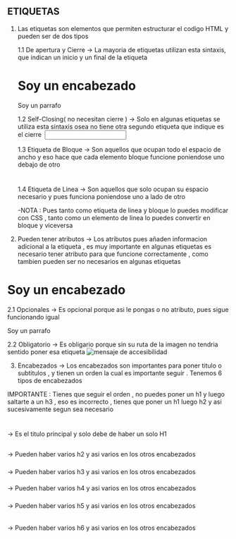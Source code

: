 ## ETIQUETAS

<etiqueta> </etiqueta>

1. Las etiquetas son elementos que permiten estructurar el codigo HTML y pueden ser de dos tipos

   1.1 De apertura y Cierre -> La mayoria de etiquetas utilizan esta sintaxis, que indican un inicio y un final de la etiqueta

      <h1>Soy un encabezado</h1>
      <p>Soy un parrafo</p>

   1.2 Self-Closing( no necesitan cierre ) -> Solo en algunas etiquetas se utiliza esta sintaxis osea no tiene otra segundo etiqueta que indique es el cierre
   <img />
   <input />

   1.3 Etiqueta de Bloque -> Son aquellos que ocupan todo el espacio de ancho y eso hace que cada elemento bloque funcione poniendose uno debajo de otro
   <h1></h1>

   1.4 Etiqueta de Linea -> Son aquellos que solo ocupan su espacio necesario y pues funciona poniendose uno a lado de otro
   <span></span>

   -NOTA : Pues tanto como etiqueta de linea y bloque lo puedes modificar con CSS , tanto como un elemento de linea lo puedes convertir en bloque y viceversa

2. Pueden tener atributos -> Los atributos pues añaden informacion adicional a la etiqueta , es muy importante en algunas etiquetas es necesario tener atributo para que funcione correctamente , como tambien pueden ser no necesarios en algunas etiquetas

<h1 atributo="valorAtributo">Soy un encabezado</h1>

2.1 Opcionales -> Es opcional porque asi le pongas o no atributo, pues sigue funcionando igual

  <p class="parrafo">Soy un parrafo</p>

2.2 Obligatorio -> Es obligario porque sin su ruta de la imagen no tendria sentido poner esa etiqueta
<img src="ruta" alt="mensaje de accesibilidad"  />

3. Encabezados -> Los encabezados son importantes para poner titulo o subtitulos , y tienen un orden la cual es importante seguir . Tenemos 6 tipos de encabezados

IMPORTANTE : Tienes que seguir el orden , no puedes poner un h1 y luego saltarte a un h3 , eso es incorrecto , tienes que poner un h1 luego h2 y asi sucesivamente segun sea necesario

<h1></h1> -> Es el titulo principal y solo debe de haber un solo H1
<h2></h2> -> Pueden haber varios h2 y asi varios en los otros encabezados 
<h3></h3> -> Pueden haber varios h3 y asi varios en los otros encabezados 
<h4></h4> -> Pueden haber varios h4 y asi varios en los otros encabezados 
<h5></h5> -> Pueden haber varios h5 y asi varios en los otros encabezados 
<h6></h6> -> Pueden haber varios h6 y asi varios en los otros encabezados
